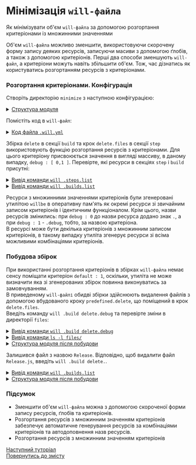 # Мінімізація `will-файлa`

Як мінімізувати об'єм `will-файла` за допомогою розгортання критеріонами із множинними значеннями  

Об'єм `will-файла` можливо зменшити, використовуючи скорочену форму запису деяких ресурсів, записуючи масиви з допомогою ґлобів, а також з допомогою критеріонів. Перші два способи зменшують `will-файл`, а критеріони можуть навіть збільшити об'єм. Тож, час дізнатись як користуватись розгортанням ресурсів з критеріонами.   

### Розгортання критеріонами. Конфігурація
Створіть директорію `minimize` з наступною конфігурацією:  

<details>
  <summary><u>Структура модуля</u></summary>

```
minimize
    ├── files
    │     ├── Debug.txt
    │     └── Release.js
    └── .will.yml

```

</details>

Помістіть код в `will-файл`: 

<details>
  <summary><u>Код файла <code>.will.yml</code></u></summary>

```yaml
about :

  name : willFileMinimizing
  description : "To minimize will-file by short write form of criterions"
  version : 0.0.1

path :

  in : '.'
  out : 'out'
  fileToDelete.debug :
    criterion :
      debug : 1
    path : './files/Debug*'
  fileToDelete.release :
    criterion :
      debug : 0
    path : './files/Release*'

step  :

  delete.files :
    inherit : predefined.delete
    filePath : path::fileToDelete.*=1
    criterion :
      debug : [ 0,1 ]

build :

  delete :
    criterion :
      debug : [ 0,1 ]
    steps :
      - delete.*=1

```

</details>

Збірка `delete` в секції `build` та крок `delete.files` в секції `step` використовують функцію розгортання ресурсів з критеріонами. Для цього критеріону присвоюється значення в вигляді массиву, в даному випадку, `debug : [ 0,1 ]`.
Перевірте, які ресурси в секціях `step` i `build` присутні:

<details>
  <summary><u>Вивід команди <code>will .steps.list</code></u></summary>

```
[user@user ~]$ will .steps.list
...
step::delete.files.
  criterion :
    debug : 0
  opts :
    filePath : path::fileToDelete.*=1
  inherit :
    predefined.delete

step::delete.files.debug
  criterion :
    debug : 1
  opts :
    filePath : path::fileToDelete.*=1
  inherit :
    predefined.delete

```

</details>
<details>
  <summary><u>Вивід команди <code>will .builds.list</code></u></summary>

```
[user@user ~]$ will .builds.list
...
build::delete.
  criterion :
    debug : 0
  steps :
    delete.*=1

build::delete.debug
  criterion :
    debug : 1
  steps :
    delete.*=1

```

</details>

Ресурси з множинними значеннями критеріонів були згенеровані утилітою `willbe` в оперативну пам'ять як окремі ресурси зі звичайним записом критеріонів і ідентичним функціоналом. Крім цього, назви ресурсів змінились: при `debug : 0` до назви ресурса додано знак `.`, a при `debug : 1` - `.debug`, тобто, за назвою критеріона.  
В ресурсі може бути декілька критеріонів з множинним записом критеріонів, в такому випадку утиліта згенерує ресурси зі всіма можливими комбінаціями критеріонів.  

### Побудова збірок
При використанні розгортання критеріонів в збірках `will-файла` немає сенсу поміщати критеріон `default : 1`, оскільки, утиліта не може визначити яка зі згенерованих збірок повинна виконуватись за замовчуванням.  
В приведеному `will-файлі` обидві збірки здійснюють видалення файлів з допомогою вбудованого кроку `predefined.delete`, що поміщений в крок `delete.files`.    
Введіть команду `will .build delete.debug` та перевірте зміни в директорії `files`:

<details>
  <summary><u>Вивід команди <code>will .build delete.debug</code></u></summary>

```
[user@user ~]$ will .build delete.debug
...
  Building module::willFileMinimizing / build::delete.debug
   - filesDelete 1 files at /path_to_file/files in 0.028s
  Built module::willFileMinimizing / build::delete.debug in 0.029s

```

</details>
<details>
  <summary><u>Вивід команди <code>ls -l files/</code></u></summary>
    
```
[user@user ~]$ ls -l files/
-rw-r--r-- 1 user user 301 Mar 17 08:33 Release

```

</details>
<details>
  <summary><u>Структура модуля після побудови</u></summary>

```
minimize
    ├── files
    │     └── Release.js
    └── .will.yml

```

</details>

Залишився файл з назвою `Release`. Відповідно, щоб видалити файл `Release.js`, введіть `will .build delete.`.  

<details>
  <summary><u>Вивід команди <code>will .builds.list</code></u></summary>

```
[user@user ~]$ will .build delete.
...
  Building module::willFileMinimizing / build::delete.
   - filesDelete 1 files at /path_to_file/files in 0.028s
  Built module::willFileMinimizing / build::delete. in 0.030s

```

</details>
<details>
  <summary><u>Структура модуля після побудови</u></summary>

```
minimize
    ├── files
    └── .will.yml

```

</details>

### Підсумок
- Зменшити об'єм `will-файла` можна з допомогою скороченої форми запису ресурсів, ґлобів та критеріонів. 
- Розгортання ресурсів з множинним значенням критеріонів забезпечує автоматичне генерування ресурсів за комбінаціями критеріонів та автодоповнення назв ресурсів.
- Розгортання ресурсів з множинним значенням критеріонів 

[Наступний туторіал](SplitWillFile.md)  
[Повернутись до змісту](../README.md#tutorials)
